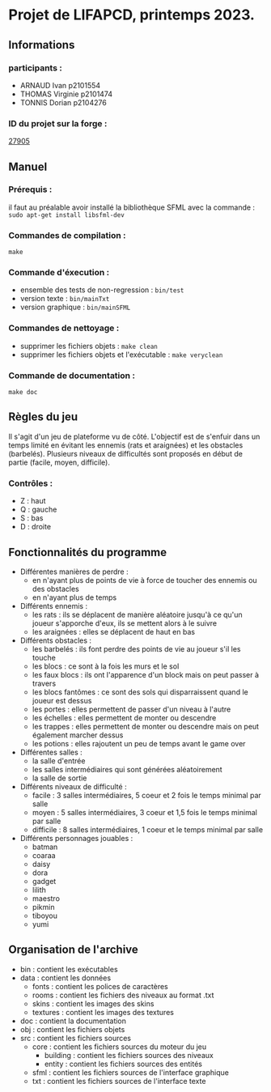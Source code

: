 # Projet de LIFAPCD, printemps 2023.

## Informations
### participants :
- ARNAUD Ivan p2101554
- THOMAS Virginie p2101474
- TONNIS Dorian p2104276
### ID du projet sur la forge :
[27905](https://forge.univ-lyon1.fr/p2104276/pedalo)

## Manuel
### Prérequis :
il faut au préalable avoir installé la bibliothèque SFML avec la commande : `sudo apt-get install libsfml-dev`
### Commandes de compilation :
`make`
### Commande d'éxecution :
- ensemble des tests de non-regression : `bin/test`
- version texte : `bin/mainTxt`
- version graphique : `bin/mainSFML`
### Commandes de nettoyage :
- supprimer les fichiers objets : `make clean`
- supprimer les fichiers objets et l'exécutable : `make veryclean`
### Commande de documentation :
`make doc`

## Règles du jeu
Il s'agit d'un jeu de plateforme vu de côté. L'objectif est de s'enfuir dans un temps limité en évitant les ennemis (rats et araignées) et les obstacles (barbelés).
Plusieurs niveaux de difficultés sont proposés en début de partie (facile, moyen, difficile).
### Contrôles :
- Z : haut
- Q : gauche
- S : bas
- D : droite

## Fonctionnalités du programme
- Différentes manières de perdre :
	- en n'ayant plus de points de vie à force de toucher des ennemis ou des obstacles
	- en n'ayant plus de temps
- Différents ennemis :
	- les rats : ils se déplacent de manière aléatoire jusqu'à ce qu'un joueur s'apporche d'eux, ils se mettent alors à le suivre
	- les araignées : elles se déplacent de haut en bas
- Différents obstacles :
	- les barbelés : ils font perdre des points de vie au joueur s'il les touche
	- les blocs : ce sont à la fois les murs et le sol
	- les faux blocs : ils ont l'apparence d'un block mais on peut passer à travers
	- les blocs fantômes : ce sont des sols qui disparraissent quand le joueur est dessus
	- les portes : elles permettent de passer d'un niveau à l'autre
	- les échelles : elles permettent de monter ou descendre
	- les trappes : elles permettent de monter ou descendre mais on peut également marcher dessus
	- les potions : elles rajoutent un peu de temps avant le game over
- Différentes salles :
	- la salle d'entrée
	- les salles intermédiaires qui sont générées aléatoirement
	- la salle de sortie
- Différents niveaux de difficulté :
	- facile : 3 salles intermédiaires, 5 coeur et 2 fois le temps minimal par salle
	- moyen : 5 salles intermédiaires, 3 coeur et 1,5 fois le temps minimal par salle
	- difficile : 8 salles intermédiaires, 1 coeur et le temps minimal par salle
- Différents personnages jouables :
	- batman 
	- coaraa 
	- daisy 
	- dora 
	- gadget
	- lilith
	- maestro
	- pikmin
	- tiboyou
	- yumi

## Organisation de l'archive
- bin : contient les exécutables
- data : contient les données
	- fonts : contient les polices de caractères
	- rooms : contient les fichiers des niveaux au format .txt
	- skins : contient les images des skins
	- textures : contient les images des textures
- doc : contient la documentation
- obj : contient les fichiers objets
- src : contient les fichiers sources
	- core : contient les fichiers sources du moteur du jeu
		- building : contient les fichiers sources des niveaux
		- entity : contient les fichiers sources des entités
	- sfml : contient les fichiers sources de l'interface graphique
	- txt : contient les fichiers sources de l'interface texte